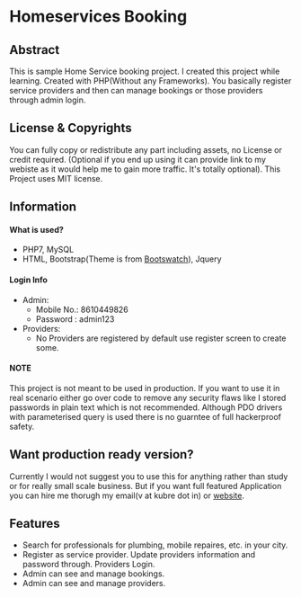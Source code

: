 # Homeservices Booking

## Abstract

This is sample Home Service booking project. I created this project while
learning. Created with PHP(Without any Frameworks). You basically register
service providers and then can manage bookings or those providers through admin
login.

## License & Copyrights
You can fully copy or redistribute any part including assets, no License or
credit required. (Optional if you end up using it can provide link to my
webiste as it would help me to gain more traffic. It's totally optional).
This Project uses MIT license.

## Information

#### What is used?
- PHP7, MySQL
- HTML, Bootstrap(Theme is from [Bootswatch](https://bootswatch.com)), Jquery

#### Login Info
- Admin:
  - Mobile No.: 8610449826
  - Password  : admin123
- Providers:
    - No Providers are registered by default use register screen to create
      some.

#### NOTE
This project is not meant to be used in production. If you want to use it in
real scenario either go over code to remove any security flaws like I stored
passwords in plain text which is not recommended. Although PDO drivers with
parameterised query is used there is no guarntee of full hackerproof safety.


## Want production ready version?
Currently I would not suggest you to use this for anything rather than study or
for really small scale business. But if you want full featured Application you
can hire me thorugh my email(v at kubre dot in) or
[website](https://kubre.in).

## Features
- Search for professionals for plumbing, mobile repaires, etc. in your city.
- Register as service provider. Update providers information and password
  through.
  Providers Login.
- Admin can see and manage bookings.
- Admin can see and manage providers.




